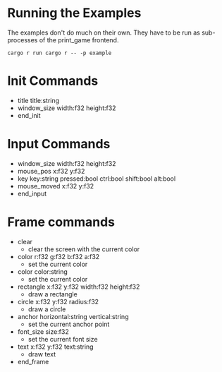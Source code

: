 # Running the Examples

The examples don't do much on their own.
They have to be run as sub-processes of the print_game frontend.

```
cargo r run cargo r -- -p example
```

# Init Commands

- title title:string
- window_size width:f32 height:f32
- end_init

# Input Commands

- window_size width:f32 height:f32
- mouse_pos x:f32 y:f32
- key key:string pressed:bool ctrl:bool shift:bool alt:bool
- mouse_moved x:f32 y:f32
- end_input

# Frame commands

- clear
  - clear the screen with the current color
- color r:f32 g:f32 b:f32 a:f32
  - set the current color
- color color:string
  - set the current color
- rectangle x:f32 y:f32 width:f32 height:f32
  - draw a rectangle
- circle x:f32 y:f32 radius:f32
  - draw a circle
- anchor horizontal:string vertical:string
  - set the current anchor point
- font_size size:f32
  - set the current font size
- text x:f32 y:f32 text:string
  - draw text
- end_frame